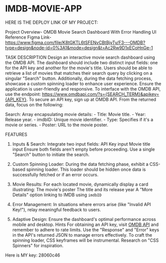 # IMDB-MOVIE-APP
HERE IS THE DEPLOY LINK OF MY PROJECT:


Project Overview- OMDB Movie Search Dashboard With Error Handling
UI Reference
Figma Link- https://www.figma.com/file/K8tGKTL6tSFENvCBtBjyTy/F3---OMDB?type=design&node-id=0%3A1&mode=design&t=Ac2Rw9D1xECoHnGe-1

TASK DESCRIPTION
Design an interactive movie search dashboard using the OMDB API. The dashboard should include two distinct input fields: one for the API key and another for the movie's title. Users should be able to retrieve a list of movies that matches their search query by clicking on a singular "Search" button. Additionally, during the data fetching process, showcase a custom spinning loader to enhance user experience. Ensure the application is user-friendly and responsive.
To interface with the OMDB API, use the endpoint: https://www.omdbapi.com/?s={SEARCH_TERM}&apikey={API_KEY}. To secure an API key, sign up at OMDB API.
From the returned data, focus on the following:

Search: Array encapsulating movie details: - Title: Movie title. - Year: Release year. - imdbID: Unique movie identifier. - Type: Specifies if it's a movie or series. - Poster: URL to the movie poster.

FEATURES
1. Inputs & Search: Integrate two input fields:
API Key input
Movie title input
Ensure both fields aren't empty before proceeding. Use a single "Search" button to initiate the search.

2. Custom Spinning Loader: During the data fetching phase, exhibit a CSS-based spinning loader. This loader should be hidden once data is successfully fetched or if an error occurs.

3. Movie Results: For each located movie, dynamically display a card illustrating:
The movie's poster
The title and its release year
A "More Details" option linking to IMDB using `imdbID`

4. Error Management: In situations where errors arise (like "Invalid API Key!"), relay meaningful feedback to users.

5. Adaptive Design: Ensure the dashboard's optimal performance across mobile and desktop.
Hints
For obtaining an API key, visit [OMDB API](https://www.omdbapi.com/apikey.aspx) and remember to adhere to rate limits.
Use the "Response" and "Error" keys in the API's returned JSON to manage errors effectively.
To craft the spinning loader, CSS keyframes will be instrumental. Research on "CSS Spinners" for inspiration.

Here is MY  key: 28060c46
